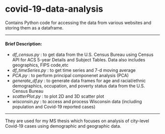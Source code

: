 # covid-19-data-analysis

Contains Python code for accessing the data from various websites and storing them as a dataframe.


-----

#### Brief Description:
- *df_census.py* : to get data from the U.S. Census Bureau using Census API for ACS 5-year Details and Subject Tables. Data also includes geographics, FIPS code,etc
- *df_timeSeries.py* : to get time series and 7-d moving average 
- *PCA.py* : to perform principal componenet analysis (PCA) 
- *generate_df.py* : to generate data frames for age and racial/ethnic demographics, occupation, and poverty status data from the U.S. Census Bureau 
- *scatterPlot.py* : to plot 2D and 3D scatter plot
- *wisconsin.py* : to access and process Wisconsin data (including population and Covid-19 reported cases)


------

They are used for my MS thesis which focuses on analysis of city-level Covid-19 cases using demographic and geographic data.
